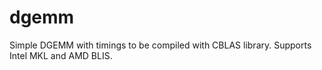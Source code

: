 # dgemm
Simple DGEMM with timings to be compiled with CBLAS library. Supports Intel MKL and AMD BLIS.
